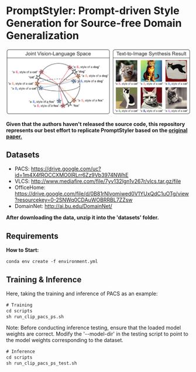 # PromptStyler: Prompt-driven Style Generation for Source-free Domain Generalization
![img.png](img.png)

**Given that the authors haven't released the source code, this repository represents our best effort to replicate PromptStyler based on the [original paper.](https://promptstyler.github.io/)**

## Datasets

- PACS: https://drive.google.com/uc?id=1m4X4fROCCXMO0lRLrr6Zz9Vb3974NWhE
- VLCS: http://www.mediafire.com/file/7yv132lgn1v267r/vlcs.tar.gz/file
- OfficeHome:  https://drive.google.com/file/d/0B81rNlvomiwed0V1YUxQdC1uOTg/view?resourcekey=0-2SNWq0CDAuWOBRRBL7ZZsw
- DomainNet:  http://ai.bu.edu/DomainNet/

**After downloading the data, unzip it into the 'datasets' folder.**

## Requirements

**How to Start:**
```shell
conda env create -f environment.yml
```

## Training & Inference 

Here, taking the training and inference of PACS as an example:
```shell
# Training
cd scripts
sh run_clip_pacs_ps.sh
```
Note: Before conducting inference testing, ensure that the loaded model weights are correct. 
Modify the '--model-dir' in the testing script to point to the model weights corresponding to the dataset.
```shell
# Inference
cd scripts
sh run_clip_pacs_ps_test.sh
```